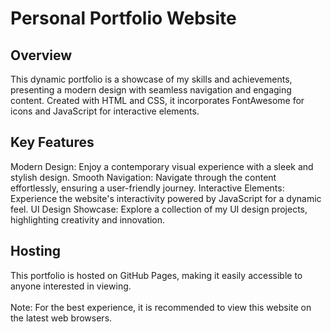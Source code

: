 # Personal Portfolio Website

## Overview
This dynamic portfolio is a showcase of my skills and achievements, presenting a modern design with seamless navigation and engaging content. Created with HTML and CSS, it incorporates FontAwesome for icons and JavaScript for interactive elements.

## Key Features 
Modern Design: Enjoy a contemporary visual experience with a sleek and stylish design.
Smooth Navigation: Navigate through the content effortlessly, ensuring a user-friendly journey.
Interactive Elements: Experience the website's interactivity powered by JavaScript for a dynamic feel.
UI Design Showcase: Explore a collection of my UI design projects, highlighting creativity and innovation.

## Hosting
This portfolio is hosted on GitHub Pages, making it easily accessible to anyone interested in viewing.
<br>
<br>
Note: For the best experience, it is recommended to view this website on the latest web browsers.
